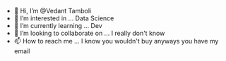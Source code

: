- 👋 Hi, I’m @Vedant Tamboli
- 👀 I’m interested in ... Data Science
- 🌱 I’m currently learning ... Dev
- 💞️ I’m looking to collaborate on ... I really don't know
- 📫 How to reach me ... I know you wouldn't buy anyways you have my email

<!---
ILikeThemThicc/ILikeThemThicc is a ✨ special ✨ repository because its `README.md` (this file) appears on your GitHub profile.
You can click the Preview link to take a look at your changes.
--->
